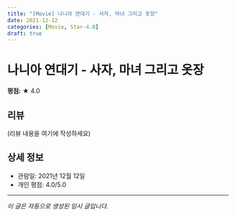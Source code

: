 ```yaml
---
title: "[Movie] 나니아 연대기 - 사자, 마녀 그리고 옷장"
date: 2021-12-12
categories: [Movie, Star-4.0]
draft: true
---
```


# 나니아 연대기 - 사자, 마녀 그리고 옷장

**평점:** ★ 4.0

## 리뷰

(리뷰 내용을 여기에 작성하세요)

## 상세 정보

- 관람일: 2021년 12월 12일
- 개인 평점: 4.0/5.0

---

*이 글은 자동으로 생성된 임시 글입니다.*
